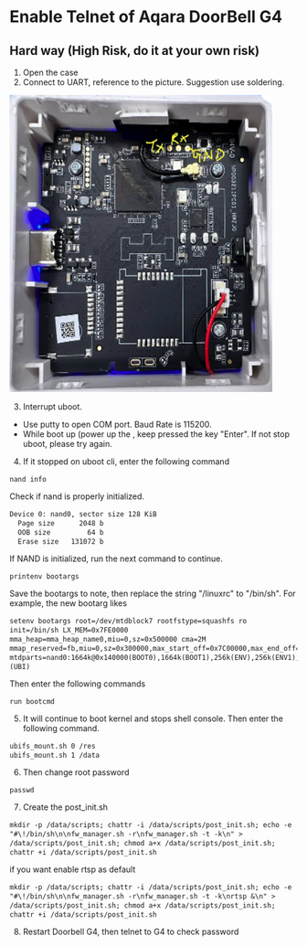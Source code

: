 # Enable Telnet of Aqara DoorBell G4


## Hard way (High Risk, do it at your own risk)
1. Open the case
2. Connect to UART, reference to the picture. Suggestion use soldering.
<img src="/images/g4_uart.png" alt="uart" height="520" width="460">

3. Interrupt uboot.
  - Use putty to open COM port. Baud Rate is 115200.
  - While boot up (power up the , keep pressed the key "Enter". If not stop uboot, please try again.

4. If it stopped on uboot cli, enter the following command

```
nand info
```
 Check if nand is properly initialized.
```
Device 0: nand0, sector size 128 KiB
  Page size      2048 b
  OOB size         64 b
  Erase size   131072 b
```
If NAND is initialized, run the next command to continue.
```
printenv bootargs
```
   Save the bootargs to note, then replace the string "/linuxrc" to "/bin/sh".
   For example, the new bootarg likes
```
setenv bootargs root=/dev/mtdblock7 rootfstype=squashfs ro init=/bin/sh LX_MEM=0x7FE0000 mma_heap=mma_heap_name0,miu=0,sz=0x500000 cma=2M mmap_reserved=fb,miu=0,sz=0x300000,max_start_off=0x7C00000,max_end_off=0x7F00000 mtdparts=nand0:1664k@0x140000(BOOT0),1664k(BOOT1),256k(ENV),256k(ENV1),128k(KEY_CUST),5m(KERNEL),5m(KERNEL_BAK),16m(rootfs),16m(rootfs_bak),1m(factory),20m(RES),-(UBI)
```
   Then enter the following commands
```
run bootcmd
```
5. It will continue to boot kernel and stops shell console. Then enter the following command.
```
ubifs_mount.sh 0 /res
ubifs_mount.sh 1 /data
```
6. Then change root password
```
passwd
```
7. Create the post_init.sh
```
mkdir -p /data/scripts; chattr -i /data/scripts/post_init.sh; echo -e "#\!/bin/sh\n\nfw_manager.sh -r\nfw_manager.sh -t -k\n" > /data/scripts/post_init.sh; chmod a+x /data/scripts/post_init.sh; chattr +i /data/scripts/post_init.sh
```
   if you want enable rtsp as default
```
mkdir -p /data/scripts; chattr -i /data/scripts/post_init.sh; echo -e "#\!/bin/sh\n\nfw_manager.sh -r\nfw_manager.sh -t -k\nrtsp &\n" > /data/scripts/post_init.sh; chmod a+x /data/scripts/post_init.sh; chattr +i /data/scripts/post_init.sh
```
8. Restart Doorbell G4, then telnet to G4 to check password
